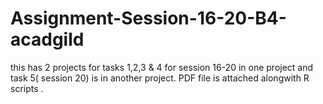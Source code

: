 # Assignment-Session-16-20-B4-acadgild
this has 2 projects for tasks 1,2,3 & 4 for session 16-20 in one project and task 5( session 20) is in another project.
PDF file is attached alongwith R scripts .
